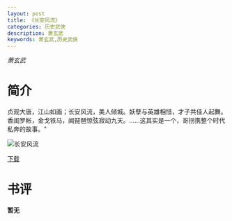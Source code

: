 ```yaml
---
layout: post
title: 《长安风流》
categories: 历史武侠
description: 萧玄武
keywords: 萧玄武,历史武侠
---
```

*萧玄武*

# 简介

贞观大唐，江山如画；长安风流，美人倾城。妖孽与英雄相惜，才子共佳人起舞。香闺罗帐，金戈铁马，闻琵琶惊弦寂动九天。……这其实是一个，哥拐携整个时代私奔的故事。"

![长安风流](https://cdn.jsdelivr.net/gh/YYbooks0/yybooks0img@master/bookscover2/长安风流.jpg)

[下载](https://link.jscdn.cn/1drv/aHR0cHM6Ly8xZHJ2Lm1zL3QvcyFBaGU2R2dNWmVFb2pod0gwekdCMnUyQmxNSUduP2U9QkhwZ3Vw.txt)

# 书评
**暂无**
